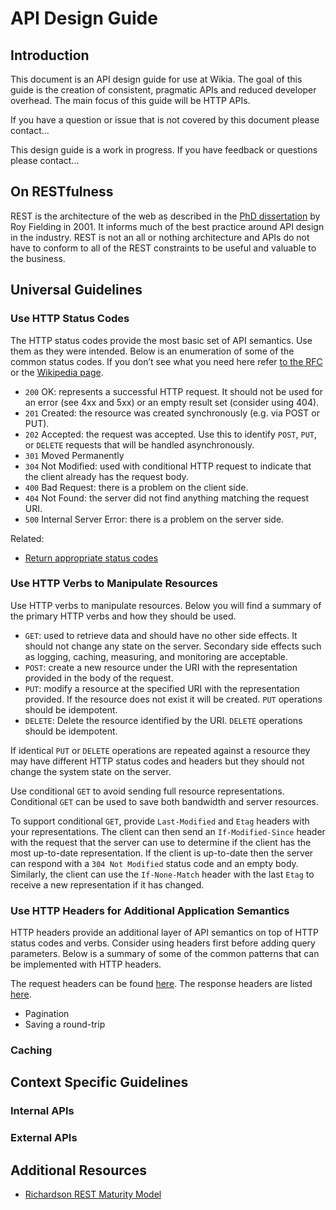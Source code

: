 # API Design Guide

## Introduction

This document is an API design guide for use at Wikia. The goal of this guide
is the creation of consistent, pragmatic APIs and reduced developer overhead.
The main focus of this guide will be HTTP APIs.

If you have a question or issue that is not covered by this document please
contact...

This design guide is a work in progress. If you have feedback or questions
please contact...

## On RESTfulness

REST is the architecture of the web as described in the [PhD
dissertation](http://www.ics.uci.edu/~fielding/pubs/dissertation/top.htm) by Roy
Fielding in 2001. It informs much of the best practice around API design in the
industry. REST is not an all or nothing architecture and APIs do not have to conform to
all of the REST constraints to be useful and valuable to the business.

## Universal Guidelines

### Use HTTP Status Codes

The HTTP status codes provide the most basic set of API semantics. Use them as
they were intended. Below is an enumeration of some of the common status codes.
If you don’t see what you need here refer [to the
RFC](http://www.w3.org/Protocols/rfc2616/rfc2616-sec10.html) or the [Wikipedia
page](http://en.wikipedia.org/wiki/List_of_HTTP_status_codes#2xx_Success).

 * `200` OK: represents a successful HTTP request. It should not be used for an
   error (see 4xx and 5xx) or an empty result set (consider using 404).
 * `201` Created: the resource was created synchronously (e.g. via POST or PUT).
 * `202` Accepted: the request was accepted. Use this to identify `POST`, `PUT`, or
	 `DELETE` requests that will be handled asynchronously.
 * `301` Moved Permanently
 * `304` Not Modified: used with conditional HTTP request to indicate that the
   client already has the request body.
 * `400` Bad Request: there is a problem on the client side.
 * `404` Not Found: the server did not find anything matching the request URI.
 * `500` Internal Server Error: there is a problem on the server side.

Related:
 * [Return appropriate status
	 codes](https://github.com/interagent/http-api-design/blob/master/README.md#return-appropriate-status-codes)

### Use HTTP Verbs to Manipulate Resources

Use HTTP verbs to manipulate resources. Below you will find a summary of the
primary HTTP verbs and how they should be used.

 * `GET`: used to retrieve data and should have no other side effects. It should
   not change any state on the server. Secondary side effects such as logging,
   caching, measuring, and monitoring are acceptable.
 * `POST`: create a new resource under the URI with the representation
   provided in the body of the request.
 * `PUT`: modify a resource at the specified URI with the representation
   provided. If the resource does not exist it will be created. `PUT` operations
   should be idempotent.
 * `DELETE`: Delete the resource identified by the URI. `DELETE` operations should
	 be idempotent.

If identical `PUT` or `DELETE` operations are repeated against a resource they may
have different HTTP status codes and headers but they should not change the
system state on the server.

Use conditional `GET` to avoid sending full resource representations.
Conditional `GET` can be used to save both bandwidth and server resources.

To support conditional `GET`, provide `Last-Modified` and `Etag` headers with your
representations. The client can then send an `If-Modified-Since` header with the
request that the server can use to determine if the client has the most
up-to-date representation. If the client is up-to-date then the server can
respond with a `304 Not Modified` status code and an empty body. Similarly, the
client can use the `If-None-Match` header with the last `Etag` to receive a new
representation if it has changed.

### Use HTTP Headers for Additional Application Semantics

HTTP headers provide an additional layer of API semantics on top of HTTP status
codes and verbs. Consider using headers first before adding query parameters. Below is a
summary of some of the common patterns that can be implemented with HTTP
headers.

The request headers can be found
[here](http://www.w3.org/Protocols/rfc2616/rfc2616-sec5.html#sec5.3). The
response headers are listed
[here](http://www.w3.org/Protocols/rfc2616/rfc2616-sec6.html#sec6.2).

 * Pagination
 * Saving a round-trip

### Caching

## Context Specific Guidelines
### Internal APIs


### External APIs

## Additional Resources

  * [Richardson REST Maturity
		Model](http://martinfowler.com/articles/richardsonMaturityModel.html)
